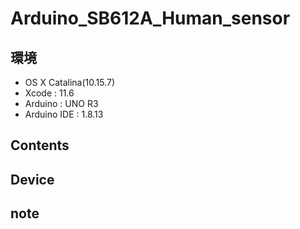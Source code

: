 # Arduino_SB612A_Human_sensor #

## 環境 ##
*	OS X Catalina(10.15.7)
*	Xcode : 11.6
*	Arduino : UNO R3
*	Arduino IDE : 1.8.13

## Contents ##

## Device ##


## note ##






